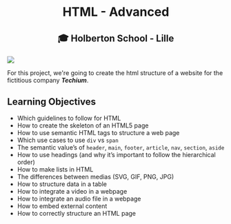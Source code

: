 # <p align="center">HTML - Advanced</p>
## <p align="center">🎓 Holberton School - Lille</p>

![](https://i.imgur.com/NHaMqZn.jpg)

For this project, we're going to create the html structure of a website for the fictitious company ***Techium***.

## Learning Objectives
- Which guidelines to follow for HTML
- How to create the skeleton of an HTML5 page
- How to use semantic HTML tags to structure a web page
- Which use cases to use `div` vs `span`
- The semantic value’s of `header`, `main`, `footer`, `article`, `nav`, `section`, `aside`
- How to use headings (and why it’s important to follow the hierarchical order)
- How to make lists in HTML
- The differences between medias (SVG, GIF, PNG, JPG)
- How to structure data in a table
- How to integrate a video in a webpage
- How to integrate an audio file in a webpage
- How to embed external content
- How to correctly structure an HTML page

